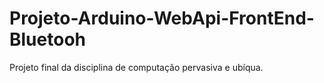 # Projeto-Arduino-WebApi-FrontEnd-Bluetooh
Projeto final da disciplina de computação pervasiva e ubíqua. 
